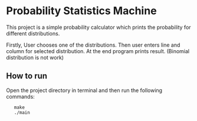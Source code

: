 # Probability Statistics Machine

This project is a simple probability calculator which prints the probability for different distributions.

Firstly, User chooses one of the distributions. Then user enters line and column for selected distribution. At the end program prints result. 
(Binomial distribution is not work)

## How to run

Open the project directory in terminal and then run the following commands:

```
   make
   ./main
	
```
